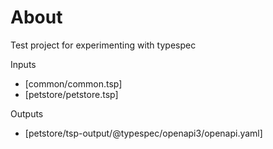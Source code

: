 # About

Test project for experimenting with typespec

Inputs

- [common/common.tsp]
- [petstore/petstore.tsp]

Outputs

- [petstore/tsp-output/@typespec/openapi3/openapi.yaml]
